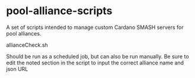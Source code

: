 # pool-alliance-scripts

A set of scripts intended to manage custom Cardano SMASH servers for pool alliances.

allianceCheck.sh

Should be run as a scheduled job, but can also be run manually.
Be sure to edit the noted section in the script to input the correct alliance name and json URL
